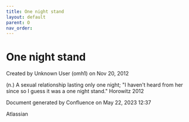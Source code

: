 ```yaml
---
title: One night stand
layout: default
parent: O
nav_order:
---
```


# One night stand

Created by  Unknown User (omh1) on Nov 20, 2012

(n.) A sexual relationship lasting only one night; &quot;I haven't heard from her since so I guess it was a one night stand.&quot; Horowitz 2012

Document generated by Confluence on May 22, 2023 12:37

Atlassian
